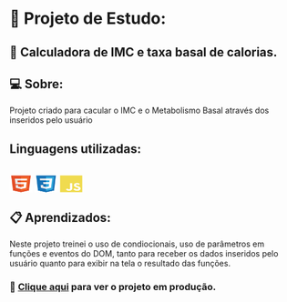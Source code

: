 # :construction: Projeto de Estudo:

## :muscle: Calculadora de IMC e taxa basal de calorias.

## :computer: Sobre:
Projeto criado para cacular o IMC e o Metabolismo Basal através dos inseridos pelo usuário

## Linguagens utilizadas:
<div style="display: inline_block"><br>
  <img align="center" alt="Matheus-HTML" height="30" width="40" src="https://raw.githubusercontent.com/devicons/devicon/master/icons/html5/html5-original.svg">
  <img align="center" alt="Matheus-CSS" height="30" width="40" src="https://raw.githubusercontent.com/devicons/devicon/master/icons/css3/css3-original.svg">
  <img align="center" alt="Matheus-Js" height="30" width="40" src="https://raw.githubusercontent.com/devicons/devicon/master/icons/javascript/javascript-plain.svg">
</div>

## :clipboard: Aprendizados:
Neste projeto treinei o uso de condiocionais, uso de parâmetros em funções e eventos do DOM, tanto para receber os dados inseridos pelo usuário quanto para exibir na tela o resultado das funções.

### :link: <a href="https://matheussgsilva.github.io/calculadora-imc/">Clique aqui</a> para ver o projeto em produção.